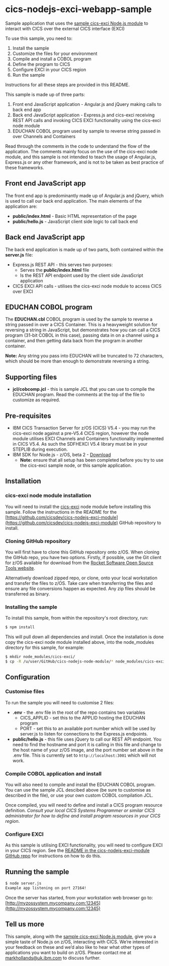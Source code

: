 # cics-nodejs-exci-webapp-sample
Sample application that uses the [sample cics-exci Node.js module](https://github.com/cicsdev/cics-nodejs-exci-node-module) to interact with CICS over the external CICS interface (EXCI)

To use this sample, you need to: 

1.	Install the sample
1.	Customize the files for your environment
1.	Compile and install a COBOL program
1.	Define the program to CICS
1.	Configure EXCI in your CICS region
1.	Run the sample

Instructions for all these steps are provided in this README.

This sample is made up of three parts:
1. Front end JavaScript application - Angular.js and jQuery making calls to back end app
1. Back end JavaScript application - Express.js and cics-exci receiving REST API calls and invoking CICS EXCI functionality using the cics-exci node module
1. EDUCHAN COBOL program used by sample to reverse string passed in over Channels and Containers

Read through the comments in the code to understand the flow of the application. The comments mainly focus on the use of the cics-exci node module, and this sample is not intended to teach the usage of Angular.js, Express.js or any other framework, and is not to be taken as best practice of these frameworks.

## Front end JavaScript app

The front end app is predominantly made up of Angular.js and jQuery, which is used to call our back end application. The main elements of the application are:
* __public/index.html__ - Basic HTML representation of the page
* __public/hello.js__ - JavaScript client side logic to call back end

## Back end JavaScript app

The back end application is made up of two parts, both contained within the __server.js__ file:
* Express.js REST API - this serves two purposes:
  * Serves the __public/index.html__ file
  * Is the REST API endpoint used by the client side JavaScript application
* CICS EXCI API calls - utilises the cics-exci node module to access CICS over EXCI

## EDUCHAN COBOL program

The __EDUCHAN.cbl__ COBOL program is used by the sample to reverse a string passed in over a CICS Container. This is a heavyweight solution for reversing a string in JavaScript, but demonstrates how you can call a CICS program (31-bit COBOL in this case), passing data in on a channel using a container, and then getting data back from the program in another container.

__Note:__ Any string you pass into EDUCHAN will be truncated to 72 characters, which should be more than enough to demonstrate reversing a string.

## Supporting files

* __jcl/cobcomp.jcl__ - this is sample JCL that you can use to compile the EDUCHAN program. Read the comments at the top of the file to customize as required.

## Pre-requisites
* IBM CICS Transaction Server for z/OS (CICS) V5.4 - you may run the cics-exci node against a pre-V5.4 CICS region, however the node module utilises EXCI Channels and Containers functionality implemented in CICS V5.4. As such the SDFHEXCI V5.4 library must be in your STEPLIB during execution.
* IBM SDK for Node.js - z/OS, beta 2 - [Download](https://developer.ibm.com/node/sdk/ztp/)
  * __Note:__ ensure that all setup has been completed before you try to use the cics-exci sample node, or this sample application.

## Installation

### cics-exci node module installation

You will need to install the [cics-exci](https://github.com/cicsdev/cics-nodejs-exci-module) node module before installing this sample. Follow the instructions in the README for the [https://github.com/cicsdev/cics-nodejs-exci-module](https://github.com/cicsdev/cics-nodejs-exci-module) GitHub repository to install.

### Cloning GitHub repository

You will first have to clone this GitHub repository onto z/OS. When cloning the GitHub repo, you have two options. Firstly, if possible, use the Git client for z/OS available for download from the [Rocket Software Open Source Tools website](http://www.rocketsoftware.com/zos-open-source/tools).

Alternatively download zipped repo, or clone, onto your local workstation and transfer the files to z/OS. Take care when transferring the files and ensure any file conversions happen as expected. Any zip files should be transferred as binary.

### Installing the sample

To install this sample, from within the repository's root directory, run:

```bash
$ npm install
```

This will pull down all dependencies and install. Once the installation is done copy the cics-exci node module installed above, into the node_modules directory for this sample, for example:

```bash
$ mkdir node_modules/cics-exci/
$ cp -R /u/user/GitHub/cics-nodejs-node-module/* node_modules/cics-exci/
```

## Configuration

### Customise files

To run the sample you will need to customise 2 files:
* __.env__ - the .env file in the root of the repo contains two variables
  * CICS_APPLID - set this to the APPLID hosting the EDUCHAN program
  * PORT - set this to an available port number which will be used by server.js to listen for connections to the Express.js endpoints.
* __public/hello.js__ - this file uses jQuery to call our REST API endpoint. You need to find the hostname and port it is calling in this file and change to the host name of your z/OS image, and the port number set above in the .env file. This is currently set to `http://localhost:3001` which will not work.

### Compile COBOL application and install

You will also need to compile and install the EDUCHAN COBOL program. You can use the sample JCL descibed above (be sure to customise as described in the file), or use your own custom COBOL compilation JCL.

Once compiled, you will need to define and install a CICS program resource definition. *Consult your local CICS Systems Programmer or similar CICS administrator for how to define and install program resources in your CICS region*.

### Configure EXCI

As this sample is utilising EXCI functionality, you will need to configure EXCI in your CICS region. See the [README in the cics-nodejs-exci-module GitHub repo](http://github.com/cicsdev/cics-nodejs-exci-module) for instructions on how to do this.

## Running the sample

```bash
$ node server.js
Example app listening on port 27164!
```
Once the server has started, from your workstation web browser go to: [http://myzossystem.mycompany.com:12345](http://myzossystem.mycompany.com:12345)

## Tell us more
This sample, along with the [sample cics-exci Node.js module](https://github.com/cicsdev/cics-nodejs-exci-node-module), give you a simple taste of Node.js on z/OS, interacting with CICS. We’re interested in your feedback on these and we’d also like to hear what other types of applications you want to build on z/OS. Please contact me at [markhollands@uk.ibm.com](mailto:markhollands@uk.ibm.com) to discuss further.
